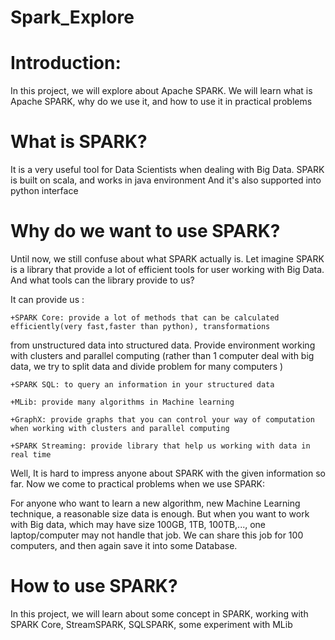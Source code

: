 # Spark_Explore

# Introduction:

In this project, we will explore about Apache SPARK. We will learn what is Apache SPARK, why do we use it, and how to
use it in practical problems

# What is SPARK?

It is a very useful tool for Data Scientists when dealing with Big Data. SPARK is built on scala, and works in java environment
And it's also supported into python interface

# Why do we want to use SPARK?

Until now, we still confuse about what SPARK actually is. Let imagine SPARK is a library that provide a lot of efficient
tools for user working with Big Data. And what tools can the library provide to us?

It can provide us :

    +SPARK Core: provide a lot of methods that can be calculated efficiently(very fast,faster than python), transformations
from unstructured data into structured data. Provide environment working with clusters and parallel computing (rather than 1
computer deal with big data, we try to split data and divide problem for many computers )

    +SPARK SQL: to query an information in your structured data

    +MLib: provide many algorithms in Machine learning

    +GraphX: provide graphs that you can control your way of computation when working with clusters and parallel computing

    +SPARK Streaming: provide library that help us working with data in real time

Well, It is hard to impress anyone about SPARK with the given information so far. Now we come to practical problems when we use SPARK:

For anyone who want to learn a new algorithm, new Machine Learning technique, a reasonable size data is enough. But when
you want to work with Big data, which may have size 100GB, 1TB, 100TB,..., one laptop/computer may not handle that job.
We can share this job for 100 computers, and then again save it into some Database.

# How to use SPARK?

In this project, we will learn about some concept in SPARK, working with SPARK Core, StreamSPARK, SQLSPARK, some experiment with MLib

